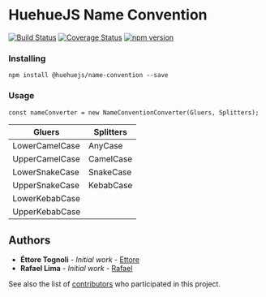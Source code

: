 # HuehueJS Name Convention
[![Build Status](https://travis-ci.org/HuehueJS/name-convention.svg?branch=master)](https://travis-ci.org/HuehueJS/name-convention)
[![Coverage Status](https://coveralls.io/repos/github/HuehueJS/name-convention/badge.svg?branch=master)](https://coveralls.io/github/HuehueJS/name-convention?branch=master)
[![npm version](https://badge.fury.io/js/%40huehuejs%2Fname-convention.svg)](https://npmjs.com/@huehuejs/name-convention)
### Installing

```
npm install @huehuejs/name-convention --save
```

### Usage

```
const nameConverter = new NameConventionConverter(Gluers, Splitters); 
```

| Gluers         | Splitters |
| -------------- | ----------|
| LowerCamelCase | AnyCase   |
| UpperCamelCase | CamelCase |
| LowerSnakeCase | SnakeCase |
| UpperSnakeCase | KebabCase |
| LowerKebabCase |           |
| UpperKebabCase |           |

## Authors

* **Éttore Tognoli** - *Initial work* - [Ettore](https://github.com/ettoreleandrotognoli)
* **Rafael Lima** - *Initial work* - [Rafael](https://github.com/rafaelim)

See also the list of [contributors](https://github.com/HuehueJS/name-convention/contributors) who participated in this project.
